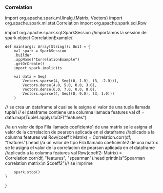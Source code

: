 ### Correlation

import org.apache.spark.ml.linalg.{Matrix, Vectors}
import org.apache.spark.ml.stat.Correlation
import org.apache.spark.sql.Row


import org.apache.spark.sql.SparkSession
//importamos la session de spark
object CorrelationExample{

    def main(args: Array[String]): Unit = {
        val spark = SparkSession
        .builder
        .appName("CorrelationExample")
        .getOrCreate()
        import spark.implicits

        val data = Seq(
            Vectors.sparse(4, Seq((0, 1.0), (3, -2.0))),
            Vectors.dense(4.0, 5.0, 0.0, 3.0),
            Vectors.dense(6.0, 7.0, 0.0, 8.0),
            Vectors.sparse(4, Seq((0, 9.0), (3, 1.0)))
        )
// se crea un dataframe al cual se le asigna el valor de una tupla llamada tupla1
// el dataframe contiene una columna llamada features
        val df = data.map(Tuple1.apply).toDF("features")

//a un valor de tipo Fila llamado coeficiente1 de una matrix se le asigna el valor de la correlacion de pearson aplicada en el dataframe
//aplicado a la columna features
        val Row(coeff1: Matrix) = Correlation.corr(df, "features").head 
//a un valor de tipo Fila llamado coeficiente2 de una matrix se le asigna el valor de la correlacion de pearson aplicada en el dataframe
//aplicado a la columna features
        val Row(coeff2: Matrix) = Correlation.corr(df, "features", "spearman").head
        println(s"Spearman correlation matrix:\n $coeff2")// se imprime
        
        spark.stop()
    }
}
